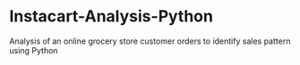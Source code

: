 # Instacart-Analysis-Python
Analysis of an online grocery store customer orders to identify sales pattern using Python
